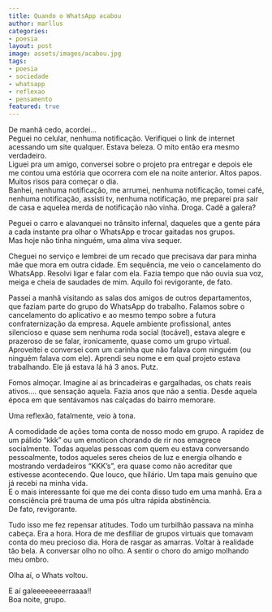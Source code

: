 ```yaml
---
title: Quando o WhatsApp acabou
author: marllus
categories:
- poesia
layout: post
image: assets/images/acabou.jpg
tags:
- poesia
- sociedade
- whatsapp
- reflexao
- pensamento
featured: true
---
```


De manhã cedo, acordei…<br>
Peguei no celular, nenhuma notificação. Verifiquei o link de internet acessando um site qualquer. Estava beleza. O mito então era mesmo verdadeiro.<br>
Liguei pra um amigo, conversei sobre o projeto pra entregar e depois ele me contou uma estória que ocorrera com ele na noite anterior. Altos papos. Muitos risos para começar o dia.<br>
Banhei, nenhuma notificação, me arrumei, nenhuma notificação, tomei café, nenhuma notificação, assisti tv, nenhuma notificação, me preparei pra sair de casa e aquelea merda de notificação não vinha. Droga. Cadê a galera?<br>

Peguei o carro e alavanquei no trânsito infernal, daqueles que a gente pára a cada instante pra olhar o WhatsApp e trocar gaitadas nos grupos.<br>
Mas hoje não tinha ninguém, uma alma viva sequer.<br>

Cheguei no serviço e lembrei de um recado que precisava dar para minha mãe que mora em outra cidade. Em sequência, me veio o cancelamento do WhatsApp. Resolvi ligar e falar com ela. Fazia tempo que não ouvia sua voz, meiga e cheia de saudades de mim. Aquilo foi revigorante, de fato.<br>

Passei a manhã visitando as salas dos amigos de outros departamentos, que faziam parte do grupo do WhatsApp do trabalho. Falamos sobre o cancelamento do aplicativo e ao mesmo tempo sobre a futura confraternização da empresa. Aquele ambiente profissional, antes silencioso e quase sem nenhuma roda social (tocável), estava alegre e prazeroso de se falar, ironicamente, quase como um grupo virtual. Aproveitei e conversei com um carinha que não falava com ninguém (ou ninguém falava com ele). Aprendi seu nome e em qual projeto estava trabalhando. Ele já estava lá há 3 anos. Putz.<br>

Fomos almoçar. Imagine aí as brincadeiras e gargalhadas, os chats reais ativos…. que sensação aquela. Fazia anos que não a sentia. Desde aquela época em que sentávamos nas calçadas do bairro memorare.<br>

Uma reflexão, fatalmente, veio à tona.<br>

A comodidade de ações toma conta de nosso modo em grupo. A rapidez de um pálido “kkk” ou um emoticon chorando de rir nos emagrece socialmente. Todas aquelas pessoas com quem eu estava conversando pessoalmente, todos aqueles seres cheios de luz e energia olhando e mostrando verdadeiros “KKK’s”, era quase como não acreditar que estivesse acontecendo. Que louco, que hilário. Um tapa mais genuíno que já recebi na minha vida.<br>
E o mais interessante foi que me dei conta disso tudo em uma manhã. Era a consciência pré trauma de uma pós ultra rápida abstinência.<br>
De fato, revigorante.<br>

Tudo isso me fez repensar atitudes. Todo um turbilhão passava na minha cabeça. Era a hora. Hora de me desfiliar de grupos virtuais que tomavam conta do meu precioso dia. Hora de rasgar as amarras. Voltar à realidade tão bela. A conversar olho no olho. A sentir o choro do amigo molhando meu ombro.<br>

Olha aí, o Whats voltou.<br>

E aí galeeeeeeeerraaaa!!<br>
Boa noite, grupo.<br>
